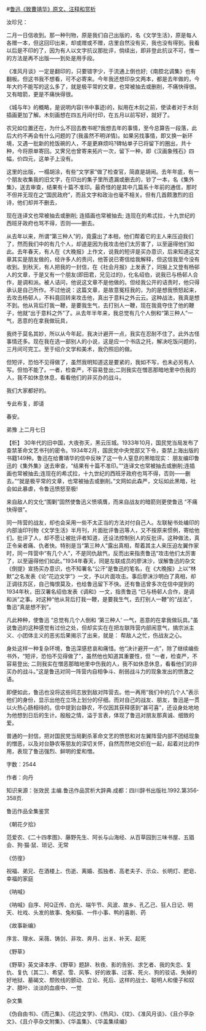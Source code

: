 #[鲁迅《致曹靖华》原文、注释和赏析](https://www.vrrw.net/wx/9482.html)

汝珍兄：

二月一日信收到。那一种刊物，原是我们自己出版的，名《文学生活》，原是每人各赠一本，但这回印出来，却或赠或不赠，店里自然没有买，我也没有得到。我看以后是不印的了，因为有人以文字抗议那批评，倘续出，即非登此抗议不可，惟一的方法是再不出版——到处是用手段。

《准风月谈》一定是翻印的，只要错字少，于流通上倒也好;《南腔北调集》也有翻板。但这书我不想看，可不必寄来。今年我还想印杂文两本，都是去年做的，今年大约不能写的这么多了，就是极平常的文章，也常被抽去或删削，不痛快得很。又有暗箭，更是不痛快得很。

《城与年》的概略，是说明内容(书中事迹)的，拟用在木刻之前，使读者对于木刻插画更加了解。木刻画想在四五月间付印，在五月以前写好，就好了。

农兄如位置还在，为什么不回去教书呢?我想去年的事情，至今总算告一段落，此后大约不再会有什么问题的了(我虽然不明详情)。如果另找事情，即又换一新环境，又遇一批新的抢饭碗的人，不是更麻烦吗?碑帖单子已将留下的圈出，共十种，今将原单寄回。又霁兄也曾寄来拓片一次，留下一种，即《汉画象残石》四幅，价四元，这单子上没有。

这里的出版，一榻胡涂，有些“文学家”做了检查官，简直是胡闹。去年年底，有一个朋友收集我的旧文字，在印出的集子里所遗漏或删去的，钞了一本，名《集外集》，送去审查，结果有十篇不准印。最奇怪的是其中几篇系十年前的通信，那时不但并无现在之“国民政府”，而且文字和政治也毫不相关。但有几首颇激烈的旧诗，他们却并不删去，

现在连译文也常被抽去或删削; 连插画也常被抽去; 连现在的希忒拉，十九世纪的西班牙政府也骂不得，否则——删去。

从去年以来，所谓“第三种人”的，竟露出了本相，他们帮着它的主人来压迫我们了，然而我们中的有几个人，却道是因为我攻击他们太厉害了，以至逼得他们如此。去年春天，有人在《大晚报》上作文，说我的短评是买办意识，后来知道这文章其实是朋友做的，经许多人的责问，他答说已寄信给我解释，但这信我至今没有收到。到秋天，有人把我的一封信，在《社会月报》上发表了，同报上又登有杨邨人的文章，于是又有一个朋友(即田君，兄见过的)，化名绍伯，说我已与杨邨人合作，是调和派。被人诘问，他说这文章不是他做的。但经我公开的诘责时，他只得承认是自己所作。不过他说：这篇文章，是故意冤枉我的，为的是想我愤怒起来，去攻击杨邨人，不料竟回转来攻击他，真出于意料之外云云。这种战法，我真是想不到。他从背后打我一鞭，是要我生气，去打别人一鞭，现在我竟夺住了他的鞭子，他就“出于意料之外”了。从去年半年来，我总觉有几个人倒和“第三种人”一气，恶意的在拿我做玩具，

我终于莫名其妙，所以从今年起，我决计避开一点，我实在忍耐不住了。此外古怪事情还多。现在我在选一部别人的小说，这是应一个书店之托，解决吃饭问题的，三月间可完工。至于绍介文学和美术，我仍照旧的做。

但短评，恐怕不见得做了，虽然我明知道这是要紧的，我如不写，也未必另有人写。但怕不能了。一者，检查严，不容易登出;二则我实在憎恶那暗地里中伤我的人，我不如休息休息，看看他们的非买办的战斗。

我们大家都好的。

专此布复，即请

春安。

弟豫 上二月七日



【析】 30年代的旧中国，大夜弥天，黑云压城。1933年10月，国民党当局发布了查禁革命文艺书刊的密令。1934年2月，国民党中央党部又下令，查禁上海出版的书籍149种。鲁迅在给曹靖华的信中反映了这一令人窒息的黑暗现实： 朋友编印鲁迅的《集外集》送去审查，“结果有十篇不准印。”“连译文也常被抽去或删削;连插画也常被抽去;连现在的希忒拉，十九世纪的西班牙政府也骂不得，否则——删去。”“就是极平常的文章，也常被抽去或删削。”文网如此森严，文坛如此黑暗，社会如此暴虐，令鲁迅愤怒至极!

来自敌人的文化“围剿”固然使鲁迅义愤填膺，而来自战友的暗箭则更使鲁迅 “不痛快得很”。

同一阵营的战友，却也会采用一些不太正当的方法对付自己人。左联秘书处编印的内部油印刊物《文学生活》半月刊，片面批评鲁迅等人，又不按原来惯例，寄给他们。批评了人，却不愿让被批评者知道，还设法控制别人的反批评。这种做法，真正令亲者痛、仇者快。特别是当“第三种人”露出真相，帮着其主人来压迫左翼作家时，同一阵营中“有几个人”，不是同仇敌忾，反而出来指责鲁迅“攻击他们太厉害了，以至逼得他们如此。”1934年春天，同是左联成员的廖沫沙，误解鲁迅的杂文《倒提》宣扬买办意识，也不知署名“公汗”是鲁迅的笔名，在《大晚报》上以“林默”之名发表《论“花边文学”》一文，予以片面攻击。事后廖沫沙明白了真相，却正调往苏区，自己悔恨莫及，也给鲁迅留下不快。还有鲁迅曾多次在信中提到的1934年秋，田汉署名绍伯发表《调和》一文，指责鲁迅 “已与杨邨人合作，是调和派”之事。对这种“他从背后打我一鞭，是要我生气，去打别人一鞭”的“战法”，鲁迅“真是想不到”。

凡此种种，使鲁迅 “总觉有几个人倒和 ‘第三种人’ 一气，恶意的在拿我做玩具。”虽说鲁迅的这种感觉有过份之处，但却实实在在把左联阵营内部闹意气，搞宗派主义、小团体主义的恶劣后果揭示了出来，就是： 帮敌人之忙，伤战友之心。

身处这样一种复杂环境，鲁迅深感悲哀和痛惜。他“决计避开一点”，除了继续编些书外，“短评，恐怕不见得做了”，虽然他也知道其重要性，但 “一者，检查严，不容易登出; 二则我实在憎恶那暗地里中伤我的人，我不如休息休息，看看他们的非买办的战斗。”这是鲁迅对同一阵营内自相争斗、削弱战斗力的现象发出的愤激之语。

即便如此，鲁迅也没将这些同志放到敌对阵营去。他一再用“我们中的几个人”表示他们的身份，显示出他在立场上划分的仔细。而对自己的战友、朋友，鲁迅是一贯以火热心肠相待的。信中提到台静农，不仅因其获释感到“甚可喜”，还设身处地地为他想到日后的生计。殷殷之情，溢于言表，体现了鲁迅对朋友那真诚、细致的爱。

普通的一封信，把对国民党当局剿杀革命文艺的愤怒和对左翼阵营内部不团结现象的憎恶，以及对台静农等朋友的深切关怀，自然而然地交织在一起，起着对比的作用，表现了鲁迅强烈、鲜明的爱和憎。

字数：2544

作者：向丹

知识来源：张效民 主编.鲁迅作品赏析大辞典.成都：四川辞书出版社.1992.第356-358页.

鲁迅作品全集鉴赏

《朝花夕拾》

范爱农、《二十四孝图》、藤野先生、阿长与山海经、从百草园到三味书屋、五猖会、狗·猫·鼠、琐记、无常

《仿徨》

祝福、弟兄、在酒楼上、伤逝、离婚、孤独者、高老夫子、示众、长明灯、肥皂、幸福的家庭

《呐喊》

《呐喊》自序、阿Q正传、白光、端午节、风波、故乡、孔乙己、狂人日记、明天、社戏、头发的故事、兔和猫、一件小事、鸭的喜剧、药

《故事新编》

序言、理水、采薇、铸剑、非攻、奔月、出关、补天、起死

《野草》

《野草》英文译本序、《野草》题辞、秋夜、影的告别、求乞者、我的失恋、复仇、复仇〔其二〕、希望、雪、风筝、好的故事、过客、死火、狗的驳诘、失掉的好地狱、墓碣文、颓败线的颤动、立论、死后、这样的战士、聪明人和傻子和奴才、腊叶、淡淡的血痕中、一觉

杂文集

《伪自由书》、《而己集》、《花边文学》、《热风》、《坟》、《准风月谈》、《且介亭杂文》、《且介亭杂文附集》、《华盖集》、《华盖集续编》

